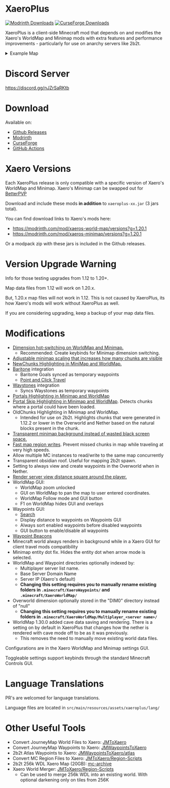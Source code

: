 # XaeroPlus
<a href=https://modrinth.com/mod/xaeroplus ><img alt="Modrinth Downloads" src="https://img.shields.io/modrinth/dt/EnPUzSTg?style=for-the-badge&logo=modrinth&label=Modrinth&color=00AF5C"></a> <a href=https://legacy.curseforge.com/minecraft/mc-mods/xaeroplus ><img alt="CurseForge Downloads" src="https://cf.way2muchnoise.eu/866084.svg?badge_style=for_the_badge"></a>

XaeroPlus is a client-side Minecraft mod that depends on and modifies the Xaero's WorldMap and Minimap mods with extra
features and performance improvements - particularly for use on anarchy servers like 2b2t.

<details>
<summary>Example Map</summary>
<p align="center">
  <img src="https://i.imgur.com/oYYhDoS.jpeg">
</p>
</details>

# Discord Server

https://discord.gg/nJZrSaRKtb

# Download

Available on:

* [Github Releases](https://github.com/rfresh2/XaeroPlus/releases)
* [Modrinth](https://modrinth.com/mod/xaeroplus)
* [CurseForge](https://legacy.curseforge.com/minecraft/mc-mods/xaeroplus)
* [GitHub Actions](https://github.com/rfresh2/XaeroPlus/actions?query=branch%3Amainline+)

# Xaero Versions

Each XaeroPlus release is only compatible with a specific version of Xaero's WorldMap and Minimap.
Xaero's Minimap can be swapped out for [BetterPVP](https://chocolateminecraft.com/betterpvp2.php)

Download and include these mods **in addition** to `xaeroplus-xx.jar` (3 jars total).

You can find download links to Xaero's mods here:
* https://modrinth.com/mod/xaeros-world-map/versions?g=1.20.1
* https://modrinth.com/mod/xaeros-minimap/versions?g=1.20.1

Or a modpack zip with these jars is included in the Github releases.

# Version Upgrade Warning

Info for those testing upgrades from 1.12 to 1.20+. 

Map data files from 1.12 will work on 1.20.x. 

But, 1.20.x map files will not work in 1.12. This is not caused by XaeroPlus, its how Xaero's mods will work without XaeroPlus as well.

If you are considering upgrading, keep a backup of your map data files.

# Modifications

* [Dimension hot-switching on WorldMap and Minimap.](https://cdn.discordapp.com/attachments/971140948593635335/1109733484144107572/Temurin-1.8.0_352_2023.03.31_-_20.11.27.50.mp4)
  * Recommended: Create keybinds for Minimap dimension switching.
* [Adjustable minimap scaling that increases how many chunks are visible](https://cdn.discordapp.com/attachments/971140948593635335/1109734742842146937/Temurin-1.8.0_352_2023.03.29_-_16.16.08.32.DVR.mp4)
* [NewChunks Highlighting in MiniMap and WorldMap.](https://cdn.discordapp.com/attachments/971140948593635335/1109735633045434408/Base_Profile_2023.01.02_-_11.26.22.02.DVR.mp4)
* [Baritone](https://github.com/cabaletta/baritone) integration
  * Baritone Goals synced as temporary waypoints
  * [Point and Click Travel](https://cdn.discordapp.com/attachments/1005598555186139156/1125306712300204082/Base_Profile_2023.07.02_-_23.04.34.09.DVR.mp4)
* [Waystones](https://legacy.curseforge.com/minecraft/mc-mods/waystones) integration
  * Syncs Waystones as temporary waypoints
* [Portals Highlighting in Minimap and WorldMap](https://cdn.discordapp.com/attachments/1127463054804779028/1133251771217752175/Base_Profile_2023.07.24_-_21.02.36.03.mp4)
* [Portal Skip Highlighting in Minimap and WorldMap](https://cdn.discordapp.com/attachments/1029572347818151947/1109656254265163816/Base_Profile_2023.05.20_-_18.34.34.34.DVR.mp4). Detects chunks where a portal could have been loaded.
* OldChunks Highlighting in Minimap and WorldMap.
  * Intended for use on 2b2t. Highlights chunks that were generated in 1.12.2 or lower in the Overworld and Nether based on the natural blocks present in the chunk.
* [Transparent minimap background instead of wasted black screen space.](https://cdn.discordapp.com/attachments/963821382569979904/1088651890335686716/2023-03-23_19.26.36.png)
* [Fast map region writes](https://cdn.discordapp.com/attachments/963821382569979904/1049947847467995196/Temurin-1.8.0_345_2022.12.06_-_22.44.28.05.DVR.mp4). Prevent missed chunks in map while traveling at very high speeds.
* Allow multiple MC instances to read/write to the same map concurrently
* Transparent obsidian roof. Useful for mapping 2b2t spawn.
* Setting to always view and create waypoints in the Overworld when in Nether.
* [Render server view distance square around the player.](https://cdn.discordapp.com/attachments/971140948593635335/1109733753686851594/Temurin-1.8.0_352_2023.03.29_-_21.37.26.35.DVR.mp4)
* WorldMap GUI:
  * WorldMap zoom unlocked
  * GUI on WorldMap to pan the map to user entered coordinates.
  * WorldMap Follow mode and GUI button
  * F1 on WorldMap hides GUI and overlays
* Waypoints GUI:
  * [Search](https://cdn.discordapp.com/attachments/971140948593635335/1109736194163617842/Base_Profile_2023.05.04_-_16.48.38.73.DVR.mp4)
  * Display distance to waypoints on Waypoints GUI
  * Always sort enabled waypoints before disabled waypoints
  * GUI button to enable/disable all waypoints
* [Waypoint Beacons](https://cdn.discordapp.com/attachments/971140948593635335/1125611814089134180/2023-07-03_19.18.51.png)
* Minecraft world always renders in background while in a Xaero GUI for client travel mods compatibility
* Minimap entity dot fix. Hides the entity dot when arrow mode is selected.
* WorldMap and Waypoint directories optionally indexed by:
  * Multiplayer server list name.
  * Base Server Domain Name
  * Server IP (Xaero's default)
  * **Changing this setting requires you to manually rename existing folders in `.minecraft/XaeroWaypoints/` and `.minecraft/XaeroWorldMap/`**
* Overworld dimension optionally stored in the "DIM0" directory instead of "null"
  * **Changing this setting requires you to manually rename existing folders in `.minecraft/XaeroWorldMap/Multiplayer_<server name>/`**
* WorldMap 1.30.0 added cave data saving and rendering. There is a setting on by default in XaeroPlus that changes how the nether is rendered with cave mode off to be as it was previously.
  * This removes the need to manually move existing world data files.

Configurations are in the Xaero WorldMap and Minimap settings GUI.

Toggleable settings support keybinds through the standard Minecraft Controls GUI.

# Language Translations

PR's are welcomed for language translations. 

Language files are located in `src/main/resources/assets/xaeroplus/lang/`

# Other Useful Tools

* Convert JourneyMap World Files to Xaero: [JMToXaero](https://github.com/Entropy5/JMtoXaero)
* Convert JourneyMap Waypoints to Xaero: [JMWaypointsToXaero](https://github.com/rfresh2/JMWaypointsToXaero)
* 2b2t Atlas Waypoints to Xaero: [JMWaypointsToXaero/atlas](https://github.com/rfresh2/JMWaypointsToXaero/tree/atlas)
* Convert MC Region Files to Xaero: [JMToXaero/Region-Scripts](https://github.com/Entropy5/JMtoXaero/blob/Region-Scripts/src/main/java/com/github/entropy5/RegionToXaero.java)
* 2b2t 256k WDL Xaero Map (20GB): [mc-archive](https://data.mc-archive.org/s/eFDEy2XKof83Kez)
* Xaero World
  Merger: [JMToXaero/Region-Scripts](https://github.com/Entropy5/JMtoXaero/blob/Region-Scripts/src/main/java/com/github/entropy5/XaeroRegionMerger.java)
  * Can be used to merge 256k WDL into an existing world. With optional darkening only on tiles from 256K
